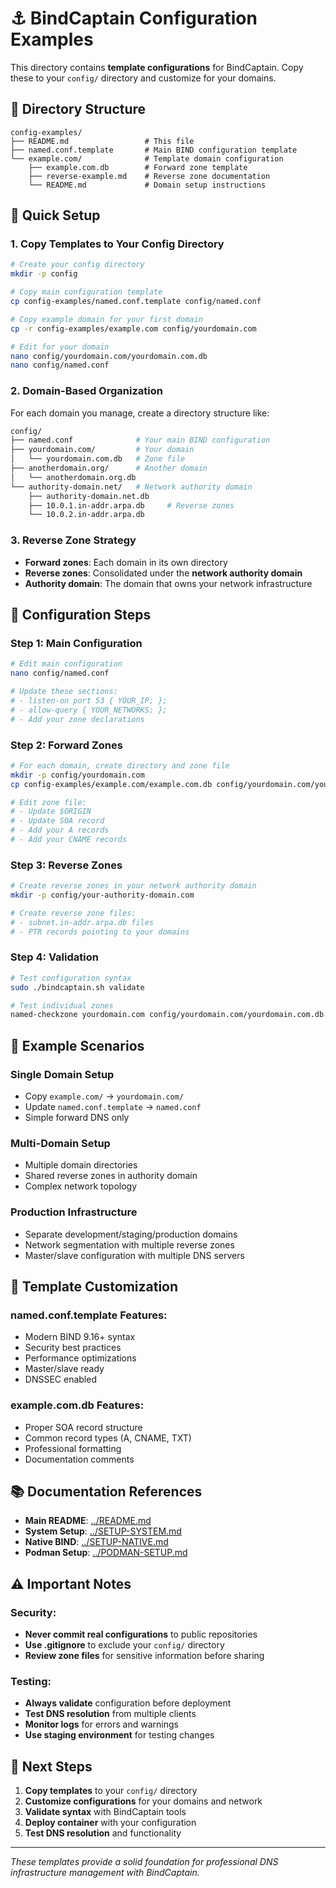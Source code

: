 # ⚓ BindCaptain Configuration Examples

This directory contains **template configurations** for BindCaptain. Copy these to your `config/` directory and customize for your domains.

## 📁 Directory Structure

```
config-examples/
├── README.md                 # This file
├── named.conf.template       # Main BIND configuration template
└── example.com/              # Template domain configuration
    ├── example.com.db        # Forward zone template
    ├── reverse-example.md    # Reverse zone documentation
    └── README.md             # Domain setup instructions
```

## 🚀 Quick Setup

### **1. Copy Templates to Your Config Directory**

```bash
# Create your config directory
mkdir -p config

# Copy main configuration template
cp config-examples/named.conf.template config/named.conf

# Copy example domain for your first domain
cp -r config-examples/example.com config/yourdomain.com

# Edit for your domain
nano config/yourdomain.com/yourdomain.com.db
nano config/named.conf
```

### **2. Domain-Based Organization**

For each domain you manage, create a directory structure like:

```bash
config/
├── named.conf              # Your main BIND configuration
├── yourdomain.com/         # Your domain
│   └── yourdomain.com.db   # Zone file
├── anotherdomain.org/      # Another domain
│   └── anotherdomain.org.db
└── authority-domain.net/   # Network authority domain
    ├── authority-domain.net.db
    ├── 10.0.1.in-addr.arpa.db     # Reverse zones
    └── 10.0.2.in-addr.arpa.db
```

### **3. Reverse Zone Strategy**

- **Forward zones**: Each domain in its own directory
- **Reverse zones**: Consolidated under the **network authority domain**
- **Authority domain**: The domain that owns your network infrastructure

## 📝 Configuration Steps

### **Step 1: Main Configuration**

```bash
# Edit main configuration
nano config/named.conf

# Update these sections:
# - listen-on port 53 { YOUR_IP; };
# - allow-query { YOUR_NETWORKS; };
# - Add your zone declarations
```

### **Step 2: Forward Zones**

```bash
# For each domain, create directory and zone file
mkdir -p config/yourdomain.com
cp config-examples/example.com/example.com.db config/yourdomain.com/yourdomain.com.db

# Edit zone file:
# - Update $ORIGIN
# - Update SOA record
# - Add your A records
# - Add your CNAME records
```

### **Step 3: Reverse Zones**

```bash
# Create reverse zones in your network authority domain
mkdir -p config/your-authority-domain.com

# Create reverse zone files:
# - subnet.in-addr.arpa.db files
# - PTR records pointing to your domains
```

### **Step 4: Validation**

```bash
# Test configuration syntax
sudo ./bindcaptain.sh validate

# Test individual zones
named-checkzone yourdomain.com config/yourdomain.com/yourdomain.com.db
```

## 🎯 Example Scenarios

### **Single Domain Setup**
- Copy `example.com/` → `yourdomain.com/`
- Update `named.conf.template` → `named.conf`
- Simple forward DNS only

### **Multi-Domain Setup**  
- Multiple domain directories
- Shared reverse zones in authority domain
- Complex network topology

### **Production Infrastructure**
- Separate development/staging/production domains
- Network segmentation with multiple reverse zones
- Master/slave configuration with multiple DNS servers

## 🔧 Template Customization

### **named.conf.template Features:**
- Modern BIND 9.16+ syntax
- Security best practices
- Performance optimizations
- Master/slave ready
- DNSSEC enabled

### **example.com.db Features:**
- Proper SOA record structure
- Common record types (A, CNAME, TXT)
- Professional formatting
- Documentation comments

## 📚 Documentation References

- **Main README**: [../README.md](../README.md)
- **System Setup**: [../SETUP-SYSTEM.md](../SETUP-SYSTEM.md)
- **Native BIND**: [../SETUP-NATIVE.md](../SETUP-NATIVE.md)
- **Podman Setup**: [../PODMAN-SETUP.md](../PODMAN-SETUP.md)

## ⚠️ Important Notes

### **Security:**
- **Never commit real configurations** to public repositories
- **Use .gitignore** to exclude your `config/` directory
- **Review zone files** for sensitive information before sharing

### **Testing:**
- **Always validate** configuration before deployment
- **Test DNS resolution** from multiple clients
- **Monitor logs** for errors and warnings
- **Use staging environment** for testing changes

## 🎯 Next Steps

1. **Copy templates** to your `config/` directory
2. **Customize configurations** for your domains and network
3. **Validate syntax** with BindCaptain tools
4. **Deploy container** with your configuration
5. **Test DNS resolution** and functionality

---

*These templates provide a solid foundation for professional DNS infrastructure management with BindCaptain.*

